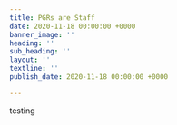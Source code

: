 ```yaml
---
title: PGRs are Staff
date: 2020-11-18 00:00:00 +0000
banner_image: ''
heading: ''
sub_heading: ''
layout: ''
textline: ''
publish_date: 2020-11-18 00:00:00 +0000

---
```

testing